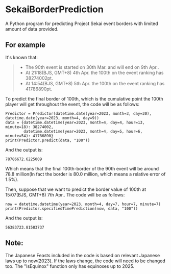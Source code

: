 # SekaiBorderPrediction
A Python program for predicting Project Sekai event borders with limited amount of data provided.

## For example
It's known that:
> * The 90th event is started on 30th Mar. and will end on 9th Apr..
> * At 21:18(BJS, GMT+8) 4th Apr. the 100th on the event ranking has 38274002pt. 
> * At 14:54(BJS, GMT+8) 5th Apr. the 100th on the event ranking has 41786890pt.

To predict the final border of 100th, which is the cumulative point the 100th player will get throughout the event, the code will be as follows:
```
Predictor = Predictor(datetime.date(year=2023, month=3, day=30), datetime.date(year=2023, month=4, day=9))
data = {datetime.datetime(year=2023, month=4, day=4, hour=13, minute=18): 38274002,
        datetime.datetime(year=2023, month=4, day=5, hour=6, minute=54): 41786890}
print(Predictor.predict(data, "100"))
```
And the output is:
```
78786672.6225009
```
Which means that the final 100th-border of the 90th event will be around 78.8 million(In fact the border is 80.0 million, which means a relative error of 1.5%).

Then, suppose that we want to predict the border value of 100th at 15:07(BJS, GMT+8) 7th Apr.. The code will be as follows:
```
now = datetime.datetime(year=2023, month=4, day=7, hour=7, minute=7)
print(Predictor.specifiedTimePrediction(now, data, "100"))
```
And the output is:
```
56383723.81583737
```

## Note:
The Japanese Feasts included in the code is based on relevant Japanese laws up to now(2023). If the laws change, the code will need to be changed too.
The "IsEquinox" function only has equinoxes up to 2025.
